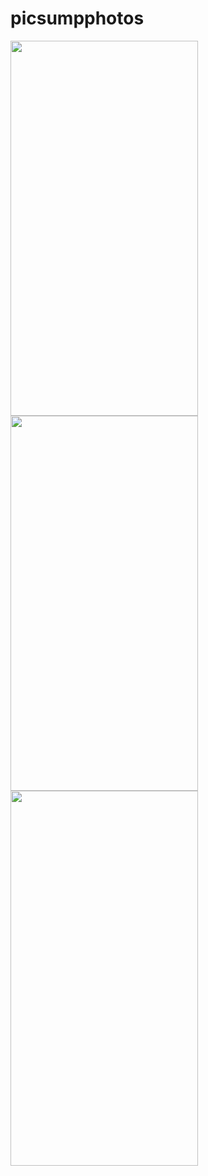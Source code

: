 # picsumpphotos


<img src = "https://github.com/AbdurazzoqAbdugafforov/picsumphotos/assets/134942447/9d5e6bfd-7347-48eb-8d3b-adf469e1e23f" width = "300" height = "600">
<img src = "https://github.com/AbdurazzoqAbdugafforov/picsumphotos/assets/134942447/f1ac1713-a0e1-4e4d-91d9-93401423f93d" width = "300" height = "600">
<img src = "https://github.com/AbdurazzoqAbdugafforov/picsumphotos/assets/134942447/d811c385-20e2-40fd-986e-f5f593fe851c" width = "300" height = "600">
